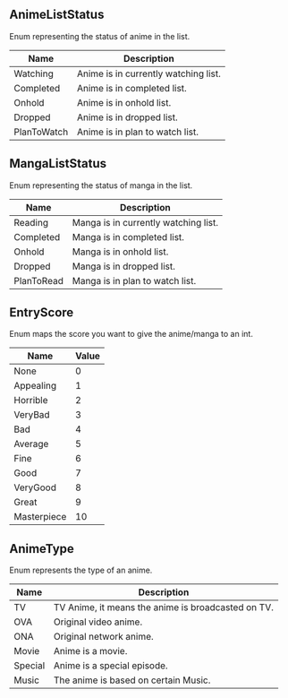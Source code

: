 ## AnimeListStatus
Enum representing the status of anime in the list.

| Name | Description |
| ---- | ----------- |
| Watching | Anime is in currently watching list. |
| Completed | Anime is in completed list. |
| Onhold | Anime is in onhold list. |
| Dropped | Anime is in dropped list. |
| PlanToWatch | Anime is in plan to watch list. |

## MangaListStatus
Enum representing the status of manga in the list.

| Name | Description |
| ---- | ----------- |
| Reading | Manga is in currently watching list. |
| Completed | Manga is in completed list. |
| Onhold | Manga is in onhold list. |
| Dropped | Manga is in dropped list. |
| PlanToRead | Manga is in plan to watch list. |

## EntryScore
Enum maps the score you want to give the anime/manga to an int.

| Name | Value |
| ---- | ----- |
| None | 0 | 
| Appealing | 1 |
| Horrible | 2 |
| VeryBad | 3 |
| Bad | 4 |
| Average | 5 |
| Fine | 6 |
| Good | 7 |
| VeryGood | 8 |
| Great | 9 |
| Masterpiece | 10 |

## AnimeType
Enum represents the type of an anime.

| Name | Description |
| ---- | ----------- |
| TV | TV Anime, it means the anime is broadcasted on TV. |
| OVA | Original video anime. |
| ONA | Original network anime. |
| Movie | Anime is a movie. |
| Special | Anime is a special episode. |
| Music | The anime is based on certain Music. |
